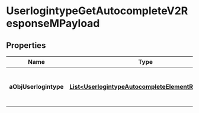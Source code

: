

# UserlogintypeGetAutocompleteV2ResponseMPayload

## Properties

Name | Type | Description | Notes
------------ | ------------- | ------------- | -------------
**aObjUserlogintype** | [**List&lt;UserlogintypeAutocompleteElementResponse&gt;**](UserlogintypeAutocompleteElementResponse.md) | An array of Userlogintype autocomplete element response. | 




